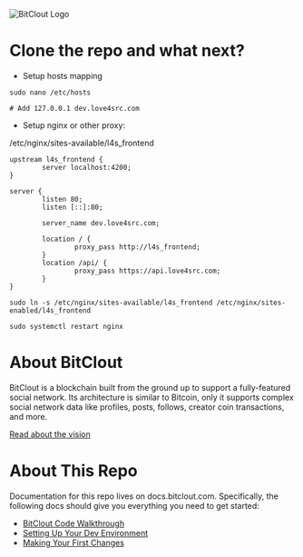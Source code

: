 ![BitClout Logo](https://bitclout.com/assets/img/camelcase_logo.svg)

# Clone the repo and what next?

* Setup hosts mapping
```
sudo nano /etc/hosts

# Add 127.0.0.1 dev.love4src.com

```

* Setup nginx or other proxy:

/etc/nginx/sites-available/l4s_frontend
```
upstream l4s_frontend {
        server localhost:4200;
}

server {
        listen 80;
        listen [::]:80;

        server_name dev.love4src.com;

        location / {
                proxy_pass http://l4s_frontend;
        }
        location /api/ { 
                proxy_pass https://api.love4src.com;
        }
}

```
```
sudo ln -s /etc/nginx/sites-available/l4s_frontend /etc/nginx/sites-enabled/l4s_frontend

sudo systemctl restart nginx
```

# About BitClout
BitClout is a blockchain built from the ground up to support a fully-featured
social network. Its architecture is similar to Bitcoin, only it supports complex
social network data like profiles, posts, follows, creator coin transactions, and
more.

[Read about the vision](https://docs.bitclout.com/the-vision)

# About This Repo
Documentation for this repo lives on docs.bitclout.com. Specifically, the following
docs should give you everything you need to get started:
* [BitClout Code Walkthrough](https://docs.bitclout.com/code/walkthrough)
* [Setting Up Your Dev Environment](https://docs.bitclout.com/code/dev-setup)
* [Making Your First Changes](https://docs.bitclout.com/code/making-your-first-changes)
